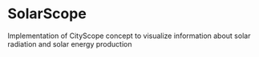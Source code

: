 # SolarScope
Implementation of CityScope concept to visualize information about solar radiation and solar energy production
